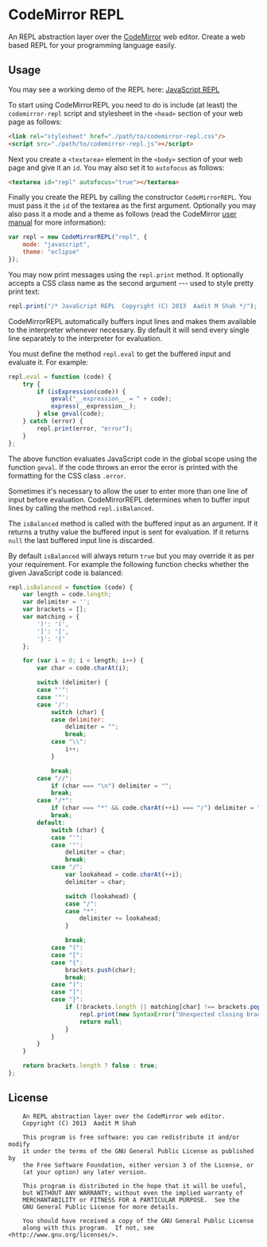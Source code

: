 # CodeMirror REPL #

An REPL abstraction layer over the [CodeMirror](http://codemirror.net/ "CodeMirror") web editor. Create a web based REPL for your programming language easily.

## Usage ##

You may see a working demo of the REPL here: [JavaScript REPL](https://rawgithub.com/aaditmshah/codemirror-repl/master/index.html "JavaScript REPL")

To start using CodeMirrorREPL you need to do is include (at least) the `codemirror-repl` script and stylesheet in the `<head>` section of your web page as follows:

```html
<link rel="stylesheet" href="./path/to/codemirror-repl.css"/>
<script src="./path/to/codemirror-repl.js"></script>
```

Next you create a `<textarea>` element in the `<body>` section of your web page and give it an `id`. You may also set it to `autofocus` as follows:

```html
<textarea id="repl" autofocus="true"></textarea>
```

Finally you create the REPL by calling the constructor `CodeMirrorREPL`. You must pass it the `id` of the textarea as the first argument. Optionally you may also pass it a mode and a theme as follows (read the CodeMirror [user manual](http://codemirror.net/2/doc/manual.html "CodeMirror: User Manual") for more information):

```javascript
var repl = new CodeMirrorREPL("repl", {
    mode: "javascript",
    theme: "eclipse"
});
```

You may now print messages using the `repl.print` method. It optionally accepts a CSS class name as the second argument --- used to style pretty print text:

```javascript
repl.print("/* JavaScript REPL  Copyright (C) 2013  Aadit M Shah */");
```

CodeMirrorREPL automatically buffers input lines and makes them available to the interpreter whenever necessary. By default it will send every single line separately to the interpreter for evaluation.

You must define the method `repl.eval` to get the buffered input and evaluate it. For example:

```javascript
repl.eval = function (code) {
    try {
        if (isExpression(code)) {
            geval("__expression__ = " + code);
            express(__expression__);
        } else geval(code);
    } catch (error) {
        repl.print(error, "error");
    }
};
```

The above function evaluates JavaScript code in the global scope using the function `geval`. If the code throws an error the error is printed with the formatting for the CSS class `.error`.

Sometimes it's necessary to allow the user to enter more than one line of input before evaluation. CodeMirrorREPL determines when to buffer input lines by calling the method `repl.isBalanced`.

The `isBalanced` method is called with the buffered input as an argument. If it returns a truthy value the buffered input is sent for evaluation. If it returns `null` the last buffered input line is discarded.

By default `isBalanced` will always return `true` but you may override it as per your requirement. For example the following function checks whether the given JavaScript code is balanced:

```javascript
repl.isBalanced = function (code) {
    var length = code.length;
    var delimiter = '';
    var brackets = [];
    var matching = {
        ')': '(',
        ']': '[',
        '}': '{'
    };

    for (var i = 0; i < length; i++) {
        var char = code.charAt(i);

        switch (delimiter) {
        case "'":
        case '"':
        case '/':
            switch (char) {
            case delimiter:
                delimiter = "";
                break;
            case "\\":
                i++;
            }

            break;
        case "//":
            if (char === "\n") delimiter = "";
            break;
        case "/*":
            if (char === "*" && code.charAt(++i) === "/") delimiter = "";
            break;
        default:
            switch (char) {
            case "'":
            case '"':
                delimiter = char;
                break;
            case "/":
                var lookahead = code.charAt(++i);
                delimiter = char;

                switch (lookahead) {
                case "/":
                case "*":
                    delimiter += lookahead;
                }

                break;
            case "(":
            case "[":
            case "{":
                brackets.push(char);
                break;
            case ")":
            case "]":
            case "}":
                if (!brackets.length || matching[char] !== brackets.pop()) {
                    repl.print(new SyntaxError("Unexpected closing bracket: '" + char + "'"), "error");
                    return null;
                }
            }
        }
    }

    return brackets.length ? false : true;
};
```

## License ##

```
    An REPL abstraction layer over the CodeMirror web editor.
    Copyright (C) 2013  Aadit M Shah

    This program is free software: you can redistribute it and/or modify
    it under the terms of the GNU General Public License as published by
    the Free Software Foundation, either version 3 of the License, or
    (at your option) any later version.

    This program is distributed in the hope that it will be useful,
    but WITHOUT ANY WARRANTY; without even the implied warranty of
    MERCHANTABILITY or FITNESS FOR A PARTICULAR PURPOSE.  See the
    GNU General Public License for more details.

    You should have received a copy of the GNU General Public License
    along with this program.  If not, see <http://www.gnu.org/licenses/>.
```
